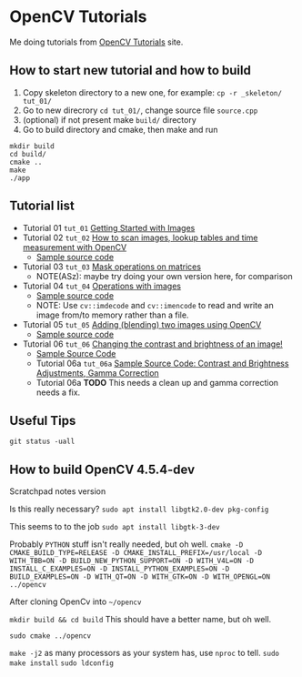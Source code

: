 # OpenCV Tutorials
Me doing tutorials from [OpenCV Tutorials](https://docs.opencv.org/4.x/d9/df8/tutorial_root.html) site.


## How to start new tutorial and how to build
1. Copy skeleton directory to a new one, for example: `cp -r _skeleton/ tut_01/`
2. Go to new direcrory `cd tut_01/`, change source file `source.cpp`
3. (optional) if not present make `build/` directory
4. Go to build directory and cmake, then make and run
```
mkdir build
cd build/
cmake ..
make
./app
```

## Tutorial list
- Tutorial 01 `tut_01` [Getting Started with Images](https://docs.opencv.org/4.x/db/deb/tutorial_display_image.html)
- Tutorial 02 `tut_02` [How to scan images, lookup tables and time measurement with OpenCV](https://docs.opencv.org/4.x/db/da5/tutorial_how_to_scan_images.html)
  * [Sample source code](https://github.com/opencv/opencv/blob/master/samples/cpp/tutorial_code/core/how_to_scan_images/how_to_scan_images.cpp)
- Tutorial 03 `tut_03` [Mask operations on matrices](https://docs.opencv.org/4.x/d7/d37/tutorial_mat_mask_operations.html)
  * NOTE(ASz): maybe try doing your own version here, for comparison
- Tutorial 04 `tut_04` [Operations with images](https://docs.opencv.org/4.x/d5/d98/tutorial_mat_operations.html)
  * [Sample source code](https://github.com/opencv/opencv/blob/4.x/samples/cpp/tutorial_code/core/mat_operations/mat_operations.cpp)
  * NOTE: Use `cv::imdecode` and `cv::imencode` to read and write an image from/to memory rather than a file.
- Tutorial 05 `tut_05` [Adding (blending) two images using OpenCV](https://docs.opencv.org/4.x/d5/dc4/tutorial_adding_images.html)
  * [Sample source code](https://github.com/opencv/opencv/blob/4.x/samples/cpp/tutorial_code/core/AddingImages/AddingImages.cpp)
- Tutorial 06 `tut_06` [Changing the contrast and brightness of an image!](https://docs.opencv.org/4.x/d3/dc1/tutorial_basic_linear_transform.html)
  * [Sample Source Code](https://github.com/opencv/opencv/blob/master/samples/cpp/tutorial_code/ImgProc/BasicLinearTransforms.cpp)
  * Tutorial 06a `tut_06a` [Sample Source Code: Contrast and Brightness Adjustments, Gamma Correction](https://github.com/opencv/opencv/blob/master/samples/cpp/tutorial_code/ImgProc/changing_contrast_brightness_image/changing_contrast_brightness_image.cpp)
  * Tutorial 06a **TODO** This needs a clean up and gamma correction needs a fix.

## Useful Tips

`git status -uall`

## How to build OpenCV 4.5.4-dev
Scratchpad notes version

Is this really necessary?
`sudo apt install libgtk2.0-dev pkg-config`

This seems to to the job
`sudo apt install libgtk-3-dev`

Probably `PYTHON` stuff isn't really needed, but oh well.
`cmake -D CMAKE_BUILD_TYPE=RELEASE -D CMAKE_INSTALL_PREFIX=/usr/local -D WITH_TBB=ON -D BUILD_NEW_PYTHON_SUPPORT=ON -D WITH_V4L=ON -D INSTALL_C_EXAMPLES=ON -D INSTALL_PYTHON_EXAMPLES=ON -D BUILD_EXAMPLES=ON -D WITH_QT=ON -D WITH_GTK=ON -D WITH_OPENGL=ON ../opencv`

After cloning OpenCv into `~/opencv`

`mkdir build && cd build` This should have a better name, but oh well.

`sudo cmake ../opencv`

`make -j2` as many processors as your system has, use `nproc` to tell.
`sudo make install`
`sudo ldconfig`
